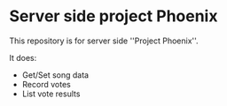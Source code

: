 Server side project Phoenix
===========================

This repository is for server side ''Project Phoenix''.

It does:
- Get/Set song data
- Record votes
- List vote results